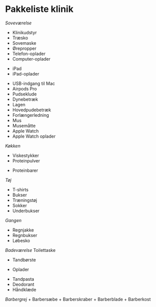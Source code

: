 # Pakkeliste klinik
*Soveværelse*
+ Klinikudstyr
+ Træsko
+ Sovemaske
+ Ørepropper
+ Telefon-oplader
+ Computer-oplader
- iPad
- iPad-oplader
+ USB-indgang til Mac
+ Airpods Pro
+ Pudseklude
+ Dynebetræk
+ Lagen
+ Hovedpudebetræk
+ Forlængerledning
+ Mus
+ Musemåtte
+ Apple Watch
+ Apple Watch oplader

*Køkken*
+ Viskestykker
+ Proteinpulver
- Proteinbarer

*Tøj*
+ T-shirts
+ Bukser
+ Træningstøj
+ Sokker
+ Underbukser

*Gangen*
+ Regnjakke
+ Regnbukser
+ Løbesko

*Badeværelse*
 Toilettaske
+ Tandbørste
- Oplader
+ Tandpasta
+ Deodorant
+ Håndklæde

*Barbergrej*
	+ Barbersæbe
	+ Barberskraber
	+ Barberblade
	+ Barberkost

<!-- {BearID:823CA75C-774C-474E-9C05-A2EF474E4A14-16729-000011BDFA808465} -->
